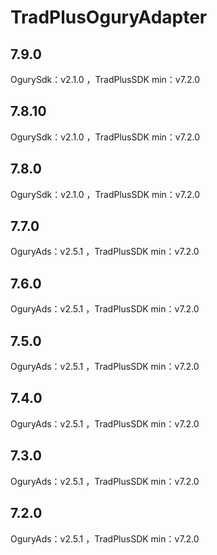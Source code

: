# TradPlusOguryAdapter

## 7.9.0

OgurySdk：v2.1.0 ，TradPlusSDK min：v7.2.0

## 7.8.10

OgurySdk：v2.1.0 ，TradPlusSDK min：v7.2.0

## 7.8.0

OgurySdk：v2.1.0 ，TradPlusSDK min：v7.2.0

## 7.7.0

OguryAds：v2.5.1 ，TradPlusSDK min：v7.2.0

## 7.6.0

OguryAds：v2.5.1 ，TradPlusSDK min：v7.2.0

## 7.5.0

OguryAds：v2.5.1 ，TradPlusSDK min：v7.2.0

## 7.4.0

OguryAds：v2.5.1 ，TradPlusSDK min：v7.2.0

## 7.3.0

OguryAds：v2.5.1 ，TradPlusSDK min：v7.2.0

## 7.2.0

OguryAds：v2.5.1 ，TradPlusSDK min：v7.2.0